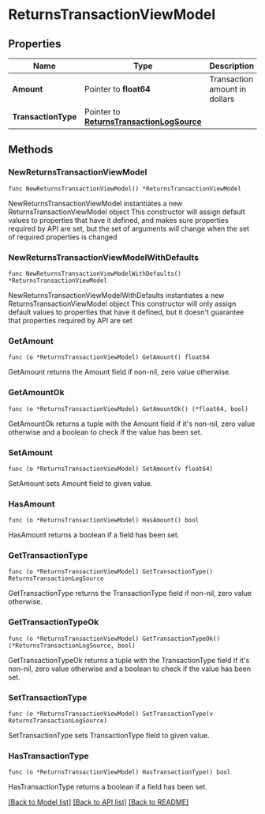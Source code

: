 # ReturnsTransactionViewModel

## Properties

Name | Type | Description | Notes
------------ | ------------- | ------------- | -------------
**Amount** | Pointer to **float64** | Transaction amount in dollars | [optional] 
**TransactionType** | Pointer to [**ReturnsTransactionLogSource**](Returns.TransactionLogSource.md) |  | [optional] 

## Methods

### NewReturnsTransactionViewModel

`func NewReturnsTransactionViewModel() *ReturnsTransactionViewModel`

NewReturnsTransactionViewModel instantiates a new ReturnsTransactionViewModel object
This constructor will assign default values to properties that have it defined,
and makes sure properties required by API are set, but the set of arguments
will change when the set of required properties is changed

### NewReturnsTransactionViewModelWithDefaults

`func NewReturnsTransactionViewModelWithDefaults() *ReturnsTransactionViewModel`

NewReturnsTransactionViewModelWithDefaults instantiates a new ReturnsTransactionViewModel object
This constructor will only assign default values to properties that have it defined,
but it doesn't guarantee that properties required by API are set

### GetAmount

`func (o *ReturnsTransactionViewModel) GetAmount() float64`

GetAmount returns the Amount field if non-nil, zero value otherwise.

### GetAmountOk

`func (o *ReturnsTransactionViewModel) GetAmountOk() (*float64, bool)`

GetAmountOk returns a tuple with the Amount field if it's non-nil, zero value otherwise
and a boolean to check if the value has been set.

### SetAmount

`func (o *ReturnsTransactionViewModel) SetAmount(v float64)`

SetAmount sets Amount field to given value.

### HasAmount

`func (o *ReturnsTransactionViewModel) HasAmount() bool`

HasAmount returns a boolean if a field has been set.

### GetTransactionType

`func (o *ReturnsTransactionViewModel) GetTransactionType() ReturnsTransactionLogSource`

GetTransactionType returns the TransactionType field if non-nil, zero value otherwise.

### GetTransactionTypeOk

`func (o *ReturnsTransactionViewModel) GetTransactionTypeOk() (*ReturnsTransactionLogSource, bool)`

GetTransactionTypeOk returns a tuple with the TransactionType field if it's non-nil, zero value otherwise
and a boolean to check if the value has been set.

### SetTransactionType

`func (o *ReturnsTransactionViewModel) SetTransactionType(v ReturnsTransactionLogSource)`

SetTransactionType sets TransactionType field to given value.

### HasTransactionType

`func (o *ReturnsTransactionViewModel) HasTransactionType() bool`

HasTransactionType returns a boolean if a field has been set.


[[Back to Model list]](../README.md#documentation-for-models) [[Back to API list]](../README.md#documentation-for-api-endpoints) [[Back to README]](../README.md)


